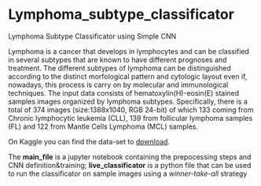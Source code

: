 # Lymphoma_subtype_classificator
Lymphoma Subtype Classificator using Simple CNN


Lymphoma is a cancer that develops in lymphocytes and can be classified in several subtypes that are known to have different prognoses and treatment. The different subtypes of lymphoma can be distinguished according to the distinct morfological pattern and cytologic layout even if, nowadays, this process is carry on by molecular and immunological techniques.
The input data consists of hematoxylin(H)-eosin(E) stained samples images organized by lymphoma subtypes. Specifically, there is a total of 374 images (size:1388x1040, RGB 24-bit) of which 133 coming from Chronic lymphocytic leukemia (CLL), 139 from follicular lymphoma samples (FL) and 122 from Mantle Cells Lymphoma (MCL) samples.

On Kaggle you can find the data-set to [download](https://www.kaggle.com/datasets/andrewmvd/malignant-lymphoma-classification?select=MCL).



The **main_file** is a jupyter notebook containing the prepocessing steps and CNN definition&training; **live_classificator** is a python file that can be used to run the classificator on sample images using a *winner-take-all* strategy
